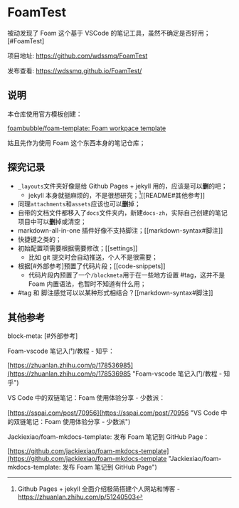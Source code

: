 # FoamTest

被动发现了 Foam 这个基于 VSCode 的笔记工具，虽然不确定是否好用；[#FoamTest]

项目地址: https://github.com/wdssmq/FoamTest

发布查看: https://wdssmq.github.io/FoamTest/

## 说明

本仓库使用官方模板创建：

[foambubble/foam-template: Foam workpace template](https://github.com/foambubble/foam-template "foambubble/foam-template: Foam workpace template")

姑且先作为使用 Foam 这个东西本身的笔记仓库；

## 探究记录

- `_layouts`文件夹好像是给 Github Pages + jekyll 用的，应该是可以**删**的吧；
    - jekyll 本身就挺麻烦的，不是很想研究；[^jekyll][[README#其他参考]]
- 同理`attachments`和`assets`应该也可以**删**掉；
- 自带的文档文件都移入了`docs`文件夹内，新建`docs-zh`，实际自己创建的笔记项目中可以**删**掉或清空；
- markdown-all-in-one 插件好像不支持脚注；[[markdown-syntax#脚注]]
- 快捷键之类的；
- 初始配置项需要根据需要修改；[[settings]]
    - 比如 git 提交时会自动推送，个人不是很需要；
- 根据[#外部参考]预置了代码片段；[[code-snippets]]
    - 代码片段内预置了一个`/blockmeta`用于在一些地方设置 #tag，这并不是 Foam 内置语法，也暂时不知道有什么用；
- #tag 和 脚注感觉可以以某种形式相结合？[[markdown-syntax#脚注]]

[^jekyll]: Github Pages + jekyll 全面介绍极简搭建个人网站和博客 - https://zhuanlan.zhihu.com/p/51240503

## 其他参考

block-meta: [#外部参考]

Foam-vscode 笔记入门/教程 - 知乎：

[https://zhuanlan.zhihu.com/p/178536985](https://zhuanlan.zhihu.com/p/178536985 "Foam-vscode 笔记入门/教程 - 知乎")

VS Code 中的双链笔记：Foam 使用体验分享 - 少数派：

[https://sspai.com/post/70956](https://sspai.com/post/70956 "VS Code 中的双链笔记：Foam 使用体验分享 - 少数派")

Jackiexiao/foam-mkdocs-template: 发布 Foam 笔记到 GitHub Page：

[https://github.com/jackiexiao/foam-mkdocs-template](https://github.com/jackiexiao/foam-mkdocs-template "Jackiexiao/foam-mkdocs-template: 发布 Foam 笔记到 GitHub Page")